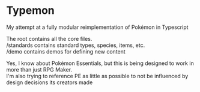 # Typemon
My attempt at a fully modular reimplementation of Pokémon in Typescript  

The root contains all the core files.  
/standards contains standard types, species, items, etc.  
/demo contains demos for defining new content   


Yes, I know about Pokémon Essentials, but this is being designed to work in more than just RPG Maker.  
I'm also trying to reference PE as little as possible to not be influenced by design decisions its creators made
